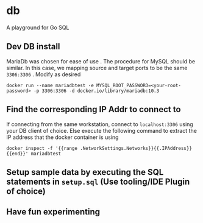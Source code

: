 # db
A playground for Go SQL

## Dev DB install
MariaDb was chosen for ease of use . The procedure for MySQL should be similar. In this case, we mapping source and target ports to be the same `3306:3306` . Modify as desired

`docker run --name mariadbtest -e MYSQL_ROOT_PASSWORD=<your-root-password> -p 3306:3306 -d docker.io/library/mariadb:10.3`

## Find the corresponding IP Addr to connect to 
If connecting from the same workstation, connect to `localhost:3306`  using your DB client of choice. Else execute the following command to extract the IP address that the docker container is using

`docker inspect -f '{{range .NetworkSettings.Networks}}{{.IPAddress}}{{end}}' mariadbtest`

## Setup sample data by executing the SQL statements in `setup.sql` (Use tooling/IDE Plugin of choice)

## Have fun experimenting 
